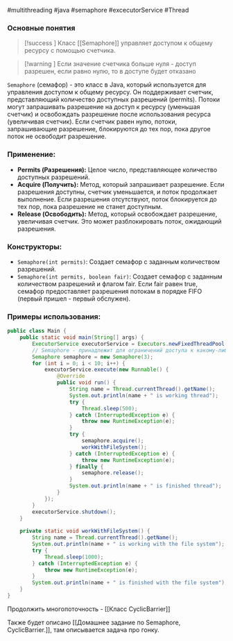 #multithreading #java #semaphore #excecutorService #Thread 
### Основные понятия

>[!success ] Класс [[Semaphore]] управляет доступом к общему ресурсу с помощью счетчика. 

>[!warning ] Если значение счетчика больше нуля - доступ разрешен, если равно нулю, то в доступе будет отказано

`Semaphore` (семафор) - это класс в Java, который используется для управления доступом к общему ресурсу. Он поддерживает счетчик, представляющий количество доступных разрешений (permits). Потоки могут запрашивать разрешение на доступ к ресурсу (уменьшая счетчик) и освобождать разрешение после использования ресурса (увеличивая счетчик). Если счетчик равен нулю, потоки, запрашивающие разрешение, блокируются до тех пор, пока другое поток не освободит разрешение.
### Применение:

- **Permits (Разрешения):** Целое число, представляющее количество доступных разрешений.
- **Acquire (Получить):** Метод, который запрашивает разрешение. Если разрешения доступны, счетчик уменьшается, и поток продолжает выполнение. Если разрешения отсутствуют, поток блокируется до тех пор, пока разрешение не станет доступным.
- **Release (Освободить):** Метод, который освобождает разрешение, увеличивая счетчик. Это может разблокировать поток, ожидающий разрешения.
### Конструкторы:

- `Semaphore(int permits)`: Создает семафор с заданным количеством разрешений.
- `Semaphore(int permits, boolean fair)`: Создает семафор с заданным количеством разрешений и флагом fair. Если fair равен true, семафор предоставляет разрешения потокам в порядке FIFO (первый пришел - первый обслужен).
### Примеры использования:

```java
public class Main {  
    public static void main(String[] args) {  
        ExecutorService executorService = Executors.newFixedThreadPool(10);  
        // Semaphore - принадлежит для ограничений доступа к какому-либо ресурсу.  
        Semaphore semaphore = new Semaphore(3);  
        for (int i = 0; i < 10; i++) {  
            executorService.execute(new Runnable() {  
                @Override  
                public void run() {  
                    String name = Thread.currentThread().getName();  
                    System.out.println(name + " is working thread");  
                    try {  
                        Thread.sleep(500);  
                    } catch (InterruptedException e) {  
                        throw new RuntimeException(e);  
                    }  
                    try {  
                        semaphore.acquire();  
                        workWithFileSystem();  
                    } catch (InterruptedException e) {  
                        throw new RuntimeException(e);  
                    } finally {  
                        semaphore.release();  
                    }  
                    System.out.println(name + " is finished thread");  
                }  
            });  
        }  
        executorService.shutdown();  
    }  
  
    private static void workWithFileSystem() {  
        String name = Thread.currentThread().getName();  
        System.out.println(name + " is working with the file system");  
        try {  
            Thread.sleep(1000);  
        } catch (InterruptedException e) {  
            throw new RuntimeException(e);  
        }  
        System.out.println(name + " is finished with the file system");  
    }  
}
```

Продолжить многопоточность - [[Класс CyclicBarrier]]

Также будет описано [[Домашнее задание по Semaphore, CyclicBarrier.]], там описывается задача про гонку.
